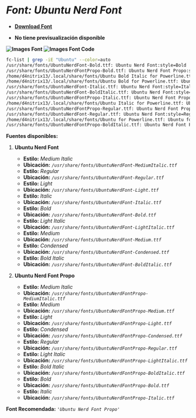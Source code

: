 <!-- Autor: Daniel Benjamin Perez Morales -->
<!-- GitHub: https://github.com/DanielBenjaminPerezMoralesDev13 -->
<!-- GitLab: https://gitlab.com/DanielBenjaminPerezMoralesDev13 -->
<!-- Correo electrónico: danielperezdev@proton.me -->

# ***Font: Ubuntu Nerd Font***

- **[Download Font](https://github.com/ryanoasis/nerd-fonts/releases/download/v3.2.1/Ubuntu.zip "https://github.com/ryanoasis/nerd-fonts/releases/download/v3.2.1/Ubuntu.zip")**

- **No tiene previsualización disponible**

**![Images Font](../../Fonts/Ubuntu%20Nerd%20Font.png "Fonts/Ubuntu Nerd Font.png")**
**![Images Font Code](../../Font%20Images%20Code/Ubuntu%20Nerd%20Font%20Code.png "Font Images Code/Ubuntu Nerd Font Code.png")**

```bash
fc-list | grep -iE "Ubuntu" --color=auto
/usr/share/fonts/UbuntuNerdFont-Bold.ttf: Ubuntu Nerd Font:style=Bold
/usr/share/fonts/UbuntuNerdFontPropo-Bold.ttf: Ubuntu Nerd Font Propo:style=Bold
/home/d4nitrix13/.local/share/fonts/Ubuntu Bold Italic for Powerline.ttf: Ubuntu for Powerline:style=Bold Italic
/home/d4nitrix13/.local/share/fonts/Ubuntu Bold for Powerline.ttf: Ubuntu for Powerline:style=Bold
/usr/share/fonts/UbuntuNerdFont-Italic.ttf: Ubuntu Nerd Font:style=Italic
/usr/share/fonts/UbuntuNerdFont-BoldItalic.ttf: Ubuntu Nerd Font:style=Bold Italic
/usr/share/fonts/UbuntuNerdFontPropo-Italic.ttf: Ubuntu Nerd Font Propo:style=Italic
/home/d4nitrix13/.local/share/fonts/Ubuntu Italic for Powerline.ttf: Ubuntu for Powerline:style=Italic
/usr/share/fonts/UbuntuNerdFontPropo-Regular.ttf: Ubuntu Nerd Font Propo:style=Regular
/usr/share/fonts/UbuntuNerdFont-Regular.ttf: Ubuntu Nerd Font:style=Regular
/home/d4nitrix13/.local/share/fonts/Ubuntu for Powerline.ttf: Ubuntu for Powerline:style=Regular
/usr/share/fonts/UbuntuNerdFontPropo-BoldItalic.ttf: Ubuntu Nerd Font Propo:style=Bold Italic
```

**Fuentes disponibles:**

1. **Ubuntu Nerd Font**
   - **Estilo:** *Medium Italic*
   - **Ubicación:** *`/usr/share/fonts/UbuntuNerdFont-MediumItalic.ttf`*
   - **Estilo:** *Regular*
   - **Ubicación:** *`/usr/share/fonts/UbuntuNerdFont-Regular.ttf`*
   - **Estilo:** *Light*
   - **Ubicación:** *`/usr/share/fonts/UbuntuNerdFont-Light.ttf`*
   - **Estilo:** *Italic*
   - **Ubicación:** *`/usr/share/fonts/UbuntuNerdFont-Italic.ttf`*
   - **Estilo:** *Bold*
   - **Ubicación:** *`/usr/share/fonts/UbuntuNerdFont-Bold.ttf`*
   - **Estilo:** *Light Italic*
   - **Ubicación:** *`/usr/share/fonts/UbuntuNerdFont-LightItalic.ttf`*
   - **Estilo:** *Medium*
   - **Ubicación:** *`/usr/share/fonts/UbuntuNerdFont-Medium.ttf`*
   - **Estilo:** *Condensed*
   - **Ubicación:** *`/usr/share/fonts/UbuntuNerdFont-Condensed.ttf`*
   - **Estilo:** *Bold Italic*
   - **Ubicación:** *`/usr/share/fonts/UbuntuNerdFont-BoldItalic.ttf`*

2. **Ubuntu Nerd Font Propo**
   - **Estilo:** *Medium Italic*
   - **Ubicación:** *`/usr/share/fonts/UbuntuNerdFontPropo-MediumItalic.ttf`*
   - **Estilo:** *Medium*
   - **Ubicación:** *`/usr/share/fonts/UbuntuNerdFontPropo-Medium.ttf`*
   - **Estilo:** *Light*
   - **Ubicación:** *`/usr/share/fonts/UbuntuNerdFontPropo-Light.ttf`*
   - **Estilo:** *Condensed*
   - **Ubicación:** *`/usr/share/fonts/UbuntuNerdFontPropo-Condensed.ttf`*
   - **Estilo:** *Regular*
   - **Ubicación:** *`/usr/share/fonts/UbuntuNerdFontPropo-Regular.ttf`*
   - **Estilo:** *Light Italic*
   - **Ubicación:** *`/usr/share/fonts/UbuntuNerdFontPropo-LightItalic.ttf`*
   - **Estilo:** *Bold Italic*
   - **Ubicación:** *`/usr/share/fonts/UbuntuNerdFontPropo-BoldItalic.ttf`*
   - **Estilo:** *Bold*
   - **Ubicación:** *`/usr/share/fonts/UbuntuNerdFontPropo-Bold.ttf`*
   - **Estilo:** *Italic*
   - **Ubicación:** *`/usr/share/fonts/UbuntuNerdFontPropo-Italic.ttf`*

**Font Recomendada:** *`'Ubuntu Nerd Font Propo'`*

